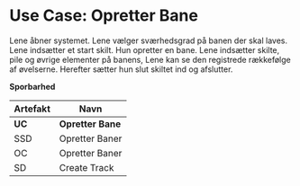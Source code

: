 # Use Case: Opretter Bane
Lene åbner systemet. 
Lene vælger sværhedsgrad på banen der skal laves. Lene indsætter et start skilt. Hun opretter en bane.
Lene indsætter skilte, pile og øvrige elementer på banens, Lene kan se den registrede rækkefølge af øvelserne. Herefter sætter hun slut skiltet ind og afslutter.

**Sporbarhed**

|Artefakt| Navn |
|-|-|
|**UC**| **Opretter Bane**|
|SSD| Opretter Baner |
|OC| Opretter Baner|
|SD| Create Track |
